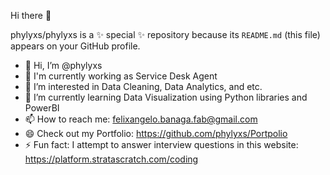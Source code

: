 Hi there 👋

phylyxs/phylyxs is a ✨ special ✨ repository because its `README.md` (this file) appears on your GitHub profile.

- 👋 Hi, I’m @phylyxs
- 🔭 I'm currently working as Service Desk Agent
- 👀 I’m interested in Data Cleaning, Data Analytics, and etc.
- 🌱 I’m currently learning Data Visualization using Python libraries and PowerBI
- 📫 How to reach me: felixangelo.banaga.fab@gmail.com
- 😄 Check out my Portfolio: https://github.com/phylyxs/Portpolio
- ⚡ Fun fact: I attempt to answer interview questions in this website: https://platform.stratascratch.com/coding

